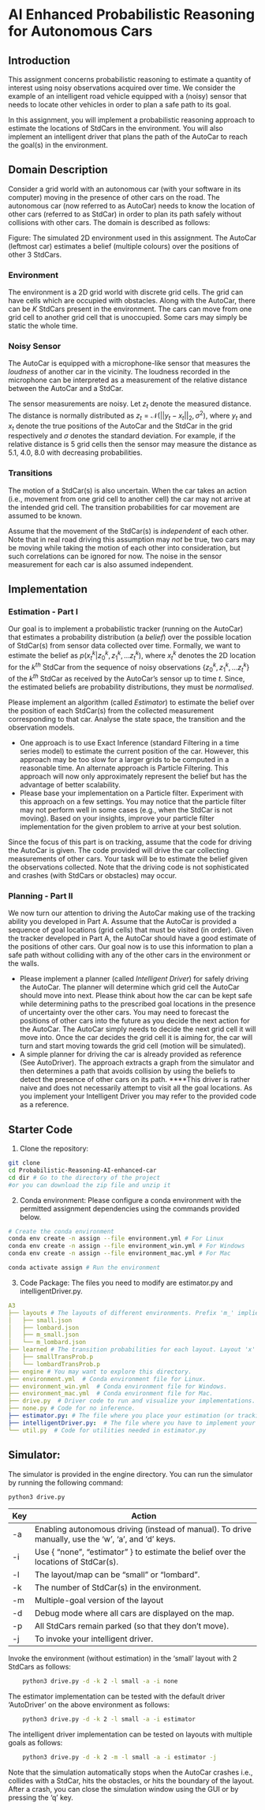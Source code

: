 # AI Enhanced Probabilistic Reasoning for Autonomous Cars 

## Introduction
This assignment concerns probabilistic reasoning to estimate a quantity of interest using noisy observations acquired over time. We consider the example of an intelligent road vehicle equipped with a (noisy) sensor that needs to locate other vehicles in order to plan a safe path to its goal. 

In this assignment, you will implement a probabilistic reasoning approach to estimate the locations of StdCars in the environment. You will also implement an intelligent driver that plans the path of the AutoCar to reach the goal(s) in the environment.

## Domain Description
Consider a grid world with an autonomous car (with your software in its computer) moving in the presence of other cars on the road. The autonomous car (now referred to as AutoCar) needs to know the location of other cars (referred to as StdCar) in order to plan its path safely without collisions with other cars. The domain is described as follows:

Figure: The simulated 2D environment used in this assignment. The AutoCar (leftmost car) estimates a belief (multiple colours) over the positions of other 3 StdCars. 

### Environment 
The environment is a 2D grid world with discrete grid cells. The grid can have cells which are occupied with obstacles. Along with the AutoCar, there can be $K$ StdCars present in the environment. The cars can move from one grid cell to another grid cell that is unoccupied. Some cars may simply be static the whole time. 

### Noisy Sensor
The AutoCar is equipped with a microphone-like sensor that measures the *loudness* of another car in the vicinity. The loudness recorded in the microphone can be interpreted as a  measurement of the relative distance between the AutoCar and a StdCar. 

The sensor measurements are noisy. Let  $z_t$ denote the measured distance. The distance is normally distributed as $z_t = \mathcal{N}(\vert \vert y_t - x_t \vert \vert_2, \sigma^{2})$, where $y_t$ and $x_t$ denote the true positions of the AutoCar and the StdCar in the grid respectively and $\sigma$ denotes the standard deviation. For example, if the relative distance is 5 grid cells then the sensor may measure the distance as 5.1, 4.0, 8.0 with decreasing probabilities.

### Transitions 
The motion of a StdCar(s) is also uncertain. When the car takes an action (i.e., movement from one grid cell to another cell) the car may not arrive at the intended grid cell. The transition probabilities for car movement are assumed to be known. 

Assume that the movement of the StdCar(s) is *independent* of each other. Note that in real road driving this assumption may *not* be true, two cars may be moving while taking the motion of each other into consideration, but such correlations can be ignored for now. The noise in the sensor measurement for each car is also assumed independent.

## Implementation 
### Estimation - Part I
Our goal is to implement a probabilistic tracker (running on the AutoCar) that estimates a probability distribution (a *belief*) over the possible location of StdCar(s) from sensor data collected over time. Formally, we want to estimate the belief as $p(x^k_t \vert z^k_0, z^k_1, \dots z^k_t)$, where  $x^k_t$ denotes the 2D location for the $k^{th}$ StdCar from the sequence of noisy observations $\{z^{k}_0, z^{k}_1, \dots z^{k}_t \}$ of the $k^{th}$ StdCar as received by the AutoCar’s sensor up to time $t$. Since, the estimated beliefs are probability distributions, they must be *normalised*. 

Please implement an algorithm (called *Estimator*) to estimate the belief over the position of each StdCar(s) from the collected measurement corresponding to that car. Analyse the state space, the transition and the observation models. 

- One approach is to use Exact Inference (standard Filtering in a time series model) to estimate the current position of the car. However, this approach may be too slow for a larger grids to be computed in a reasonable time.  An alternate approach is Particle Filtering. This approach will now only approximately represent the belief but has the advantage of better scalability.
- Please base your implementation on a Particle filter. Experiment with this approach on a few settings. You may notice that the particle filter may not perform well in some cases (e.g., when the StdCar is not moving). Based on your insights, improve your particle filter implementation for the given problem to arrive at your best solution.

Since the focus of this part is on tracking, assume that the code for driving the AutoCar is given. The code provided will drive the car collecting measurements of other cars. Your task will be to estimate the belief given the observations collected. Note that the driving code is not sophisticated and crashes (with StdCars or obstacles) may occur.

### Planning - Part II
We now turn our attention to driving the AutoCar making use of the tracking ability you developed in Part A. Assume that the AutoCar is provided a sequence of goal locations (grid cells) that must be visited (in order). Given the tracker developed in Part A, the AutoCar should have a good estimate of the positions of other cars. Our goal now is to use this information to plan a safe path without colliding with any of the other cars in the environment or the walls.  

- Please implement a planner (called *Intelligent Driver*) for safely driving the AutoCar. The planner will determine which grid cell the AutoCar should move into next. Please think about how the car can be kept safe while determining paths to the prescribed goal locations in the presence of uncertainty over the other cars. You may need to forecast the positions of other cars into the future as you decide the next action for the AutoCar. The AutoCar simply needs to decide the next grid cell it will move into. Once the car decides the grid cell it is aiming for, the car will turn and start moving towards the grid cell (motion will be simulated).
- A simple planner for driving the car is already provided as reference (See AutoDriver). The approach extracts a graph from the simulator and then determines a path that avoids collision by using the beliefs to detect the presence of other cars on its path. ****This driver is rather naive and does not necessarily attempt to visit all the goal locations. As you implement your Intelligent Driver you may refer to the provided code as a reference.

## Starter Code 
1. Clone the repository: 
```bash
git clone
cd Probabilistic-Reasoning-AI-enhanced-car
cd dir # Go to the directory of the project
#or you can download the zip file and unzip it
```
2. Conda environment: Please configure a conda environment with the permitted assignment dependencies using the commands provided below.  
```bash
# Create the conda environment
conda env create -n assign --file environment.yml # For Linux 
conda env create -n assign --file environment_win.yml # For Windows
conda env create -n assign --file environment_mac.yml # For Mac

conda activate assign # Run the environment
```
3. Code Package: The files you need to modify are estimator.py and intelligentDriver.py. 
```yaml
A3
├── layouts # The layouts of different environments. Prefix 'm_' implies a 'multiple goals' version of the corresponding layout.
│   ├── small.json   
│   ├── lombard.json 
│   ├── m_small.json 
│   └── m_lombard.json 
├── learned # The transition probabilities for each layout. Layout 'x' and 'm_x' have the same transition probabilites.
│   ├── smallTransProb.p  
│   └── lombardTransProb.p  
├── engine # You may want to explore this directory. 
├── environment.yml  # Conda environment file for Linux.
├── environment_win.yml  # Conda environment file for Windows.
├── environment_mac.yml  # Conda environment file for Mac.
├── drive.py  # Driver code to run and visualize your implementations.
├── none.py # Code for no inference.
├── estimator.py: # The file where you place your estimation (or tracking) implementation.
├── intelligentDriver.py:  # The file where you have to implement your planning approach.
└── util.py  # Code for utilities needed in estimator.py
```
## Simulator: 
The simulator is provided in the engine directory. You can run the simulator by running the following command: 
```bash
python3 drive.py
```
| Key | Action |
| --- | --- |
| -a <autonomous or not> | Enabling autonomous driving (instead of manual). To drive manually, use the ‘w’, ‘a’, and ‘d’ keys. |
| -i <inference-method> | Use { “none”, “estimator” } to estimate the belief over the locations of StdCar(s). |
| -l <map> | The layout/map can be “small” or “lombard”.  |
| -k  | The number of StdCar(s) in the environment. |
| -m <multiple goals> | Multiple-goal version of the layout |
| -d <debug> | Debug mode where all cars are displayed on the map.  |
| -p <parked> | All StdCars remain parked (so that they don’t move).  |
| -j | To invoke your intelligent driver.  | 

Invoke the environment (without estimation) in the ‘small’ layout with 2 StdCars as follows:
```bash
    python3 drive.py -d -k 2 -l small -a -i none
```

The estimator implementation can be tested with the default driver ‘AutoDriver’ on the above environment as follows: 
```bash
    python3 drive.py -d -k 2 -l small -a -i estimator
```

The intelligent driver implementation can be tested on layouts with multiple goals as follows:
```bash
    python3 drive.py -d -k 2 -m -l small -a -i estimator -j
``` 
Note that the simulation automatically stops when the AutoCar crashes i.e., collides with a StdCar, hits the obstacles, or hits the boundary of the layout. After a crash, you can close the simulation window using the GUI or by pressing the ‘q’ key. 
